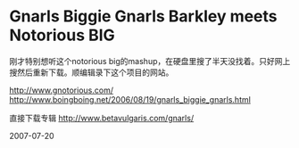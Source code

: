 # Gnarls Biggie Gnarls Barkley meets Notorious BIG

刚才特别想听这个notorious big的mashup，在硬盘里搜了半天没找着。只好网上搜然后重新下载。顺编辑录下这个项目的网站。

http://www.gnotorious.com/
http://www.boingboing.net/2006/08/19/gnarls_biggie_gnarls.html

直接下载专辑
http://www.betavulgaris.com/gnarls/

2007-07-20
